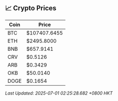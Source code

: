 ## 📈 Crypto Prices

| Coin | Price |
| ---- | ----- |
| BTC | $107407.6455 |
| ETH | $2495.8000 |
| BNB | $657.9141 |
| CRV | $0.5126 |
| ARB | $0.3429 |
| OKB | $50.0140 |
| DOGE | $0.1654 |

_Last Updated: 2025-07-01 02:25:28.682 +0800 HKT_